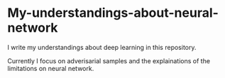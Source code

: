 # My-understandings-about-neural-network
  I write my understandings about deep learning in this repository. 
  
  Currently I focus on adverisarial samples and the explainations of the limitations on neural network.
